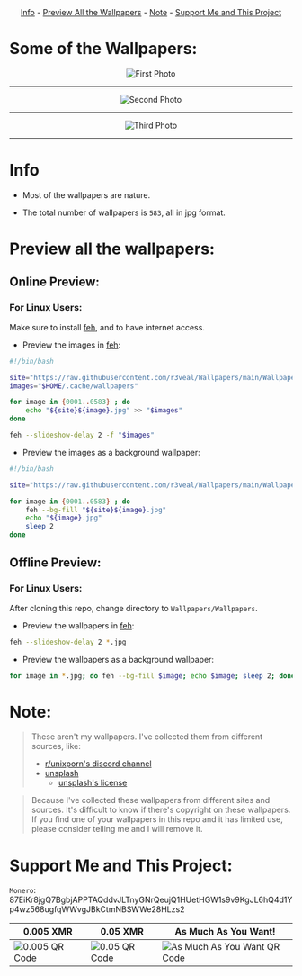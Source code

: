 <div align="center">
    <a href="https://github.com/r3veal/Wallpapers#info">Info</a>
    -
    <a href="https://github.com/r3veal/Wallpapers#preview-all-the-wallpapers">Preview All the Wallpapers</a>
    -
    <a href="https://github.com/r3veal/Wallpapers#note">Note</a>
    -
    <a href="https://github.com/r3veal/Wallpapers#support-me-and-this-project">Support Me and This Project</a>
</div>

# Some of the Wallpapers:

<p align='center'>
    <img alt='First Photo' src='https://raw.githubusercontent.com/r3veal/Wallpapers/main/Wallpapers/0388.jpg'/>
</p>

---

<p align='center'>
    <img alt='Second Photo' src='https://raw.githubusercontent.com/r3veal/Wallpapers/main/Wallpapers/0033.jpg'/>
</p>

---

<p align='center'>
    <img alt='Third Photo' src='https://raw.githubusercontent.com/r3veal/Wallpapers/main/Wallpapers/0004.jpg'/>
</p>

---

# Info

- Most of the wallpapers are nature.

- The total number of wallpapers is `583`, all in jpg format.

# Preview all the wallpapers:

## Online Preview:

### For Linux Users:

Make sure to install [feh](https://github.com/derf/feh), and to have internet access.

- Preview the images in [feh](https://github.com/derf/feh):

```bash
#!/bin/bash

site="https://raw.githubusercontent.com/r3veal/Wallpapers/main/Wallpapers/"
images="$HOME/.cache/wallpapers"

for image in {0001..0583} ; do
    echo "${site}${image}.jpg" >> "$images"
done

feh --slideshow-delay 2 -f "$images"
```

- Preview the images as a background wallpaper:

```bash
#!/bin/bash

site="https://raw.githubusercontent.com/r3veal/Wallpapers/main/Wallpapers/"

for image in {0001..0583} ; do
    feh --bg-fill "${site}${image}.jpg"
    echo "${image}.jpg"
    sleep 2
done
```

## Offline Preview:

### For Linux Users:

After cloning this repo, change directory to `Wallpapers/Wallpapers`.

- Preview the wallpapers in [feh](https://github.com/derf/feh):

```bash
feh --slideshow-delay 2 *.jpg
```

- Preview the wallpapers as a background wallpaper:

```bash
for image in *.jpg; do feh --bg-fill $image; echo $image; sleep 2; done
```

# Note:

> These aren't my wallpapers. I've collected them from different sources, like:
> 
> - [r/unixporn's discord channel](https://discord.gg/unixporn)
> - [unsplash](https://unsplash.com/)
>   - [unsplash's license](https://unsplash.com/license)

> Because I've collected these wallpapers from different sites and sources. It's difficult to know if there's copyright on these wallpapers. If you find one of your wallpapers in this repo and it has limited use, please consider telling me and I will remove it.

# Support Me and This Project:

`Monero`: 87EiKr8jgQ7BgbjAPPTAQddvJLTnyGNrQeujQ1HUetHGW1s9v9KgJL6hQ4d1Yp4wz568ugfqWWvgJBkCtmNBSWWe28HLzs2



| 0.005 XMR                                                                                                  | 0.05 XMR                                                                                                          | As Much As You Want!                                                                                                              |
| ---------------------------------------------------------------------------------------------------------- | ----------------------------------------------------------------------------------------------------------------- | --------------------------------------------------------------------------------------------------------------------------------- |
| <img src="https://raw.githubusercontent.com/r3veal/screenshots/main/monero/0.005.png" alt="0.005 QR Code"> | <img title="" src="https://raw.githubusercontent.com/r3veal/screenshots/main/monero/0.05.png" alt="0.05 QR Code"> | <img title="" src="https://raw.githubusercontent.com/r3veal/screenshots/main/monero/AMAYW.png" alt="As Much As You Want QR Code"> |

